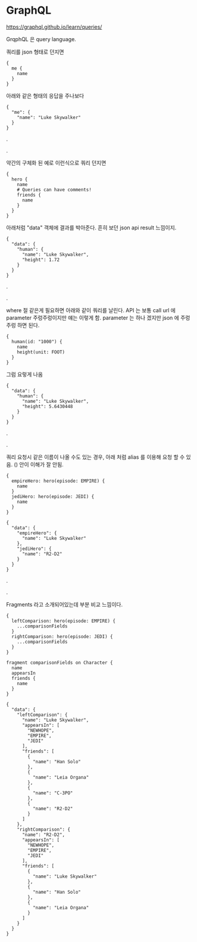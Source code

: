 # GraphQL
https://graphql.github.io/learn/queries/

GrqphQL 은 query language.


쿼리를 json 형태로 던지면
```
{
  me {
    name
  }
}
```

아래와 같은 형태의 응답을 주나보다
```
{
  "me": {
    "name": "Luke Skywalker"
  }
}
```


.

.


약간의 구체화 된 예로 이런식으로 쿼리 던지면
```
{
  hero {
    name
    # Queries can have comments!
    friends {
      name
    }
  }
}
```

아래처럼 "data" 객체에 결과를 박아준다. 흔히 보던 json api result 느낌이지.
```
{
  "data": {
    "human": {
      "name": "Luke Skywalker",
      "height": 1.72
    }
  }
}
```

.

.

where 절 같은게 필요하면 아래와 같이 쿼리를 날린다. API 는 보통 call url 에 parameter 주렁주렁이지만 얘는 이렇게 함.
parameter 는 하나 겠지만 json 에 주렁주렁 하면 된다.
```
{
  human(id: "1000") {
    name
    height(unit: FOOT)
  }
}
```

그럼 요렇게 나옴
```
{
  "data": {
    "human": {
      "name": "Luke Skywalker",
      "height": 5.6430448
    }
  }
}
```


.

.


쿼리 요청시 같은 이름이 나올 수도 있는 경우, 아래 처럼 alias 를 이용해 요청 할 수 있음. () 안이 이해가 잘 안됨.
```
{
  empireHero: hero(episode: EMPIRE) {
    name
  }
  jediHero: hero(episode: JEDI) {
    name
  }
}
```

```
{
  "data": {
    "empireHero": {
      "name": "Luke Skywalker"
    },
    "jediHero": {
      "name": "R2-D2"
    }
  }
}
```


.

.

Fragments 라고 소개되어있는데 부분 비교 느낌이다.
```
{
  leftComparison: hero(episode: EMPIRE) {
    ...comparisonFields
  }
  rightComparison: hero(episode: JEDI) {
    ...comparisonFields
  }
}

fragment comparisonFields on Character {
  name
  appearsIn
  friends {
    name
  }
}
```

```
{
  "data": {
    "leftComparison": {
      "name": "Luke Skywalker",
      "appearsIn": [
        "NEWHOPE",
        "EMPIRE",
        "JEDI"
      ],
      "friends": [
        {
          "name": "Han Solo"
        },
        {
          "name": "Leia Organa"
        },
        {
          "name": "C-3PO"
        },
        {
          "name": "R2-D2"
        }
      ]
    },
    "rightComparison": {
      "name": "R2-D2",
      "appearsIn": [
        "NEWHOPE",
        "EMPIRE",
        "JEDI"
      ],
      "friends": [
        {
          "name": "Luke Skywalker"
        },
        {
          "name": "Han Solo"
        },
        {
          "name": "Leia Organa"
        }
      ]
    }
  }
}
```


















